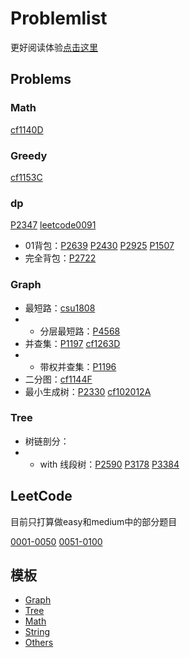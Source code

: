 # Problemlist

更好阅读体验[点击这里](https://monkeyoliver.github.io/Problemlist/)

## Problems

### Math

[cf1140D](Problems/codeforces/1140D.md)

### Greedy

[cf1153C](Problems/codeforces/1153C.md)

### dp

[P2347](Problems/luogu/P2347.md) [leetcode0091](Problems/others/leetcode0091.md)

- 01背包：[P2639](Problems/luogu/P2639.md) [P2430](Problems/luogu/P2430.md) [P2925](Problems/luogu/P2925.md) [P1507](Problems/luogu/P1507.md)
- 完全背包：[P2722](Problems/luogu/P2722.md)

### Graph

- 最短路：[csu1808](Problems/others/csu1808.md)
- - 分层最短路：[P4568](Problems/luogu/P4568.md)
- 并查集：[P1197](Problems/luogu/P1197.md) [cf1263D](Problems/codeforces/1263D.md)
- - 带权并查集：[P1196](Problems/luogu/P1196.md)
- 二分图：[cf1144F](Problems/codeforces/1144F.md)
- 最小生成树：[P2330](Problems/luogu/P2330.md) [cf102012A](Problems/codeforces/102012A.md)

### Tree

- 树链剖分：
- - with 线段树：[P2590](Problems/luogu/P2590.md) [P3178](Problems/luogu/P3178.md) [P3384](Problems/luogu/P3384.md)

## LeetCode

目前只打算做easy和medium中的部分题目

[0001-0050](LeetCode/leetcode0001-0050.md) [0051-0100](LeetCode/leetcode0051-0100.md)

## 模板

- [Graph](%/Graph.md)
- [Tree](%/Tree.md)
- [Math](%/Math.md)
- [String](%/String.md)
- [Others](%/Others.md)